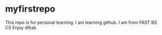 # myfirstrepo
This repo is for personal learning. I am learning github.
I am from FAST
BS CS
Enjoy
dfkak
